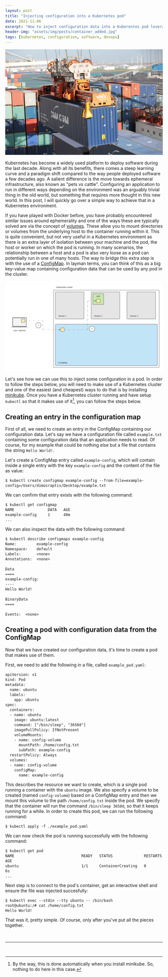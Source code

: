 ```yaml
---
layout: post
title: "Injecting configuration into a Kubernetes pod"
date: 2021-11-06
excerpt: "How to inject configuration data into a Kuberentes pod leveraging ConfigMap"
header-img: "assets/img/posts/container_added.jpg"
tags: [kubernetes, configuration, software, devops]
---
```

  
![Blog post introductory image](../assets/img/posts/container_added.jpg "Photo by Bernd Dittrich on Unsplash")

Kubernetes has become a widely used platform to deploy software during the last decade. Along with all its benefits, there comes a steep learning curve and a paradigm shift compared to the way people deployed software a few decades ago. A salient difference is the move towards ephemeral infrastructure, also known as "pets vs cattle". Configuring an application to run in different ways depending on the environment was an arguably trivial thing in the old world, but something that requires more thought in this new world. In this post, I will quickly go over a simple way to achieve that in a Kubernetes environment.

If you have played with Docker before, you have probably encountered similar issues around ephemerality and one of the ways these are typically solved are via the concept of [volumes](https://docs.docker.com/storage/volumes/). These allow you to mount directories or volumes from the underlying host to the container running within it. This is quite convenient, but not very useful in a Kubernetes environment as there is an extra layer of isolation between your machine and the pod, the host or worker on which the pod is running. In many scenarios, the relationship between a host and a pod is also very loose as a pod can potentially run in one of many hosts. The way to bridge this extra step is with the use of a [ConfigMap](https://kubernetes.io/docs/concepts/configuration/configmap/). In layman terms, you can think of this as a big key-value map containing configuration data that can be used by any pod in the cluster. 

![Kubernetes config injection diagram](../assets/img/posts/kubernetes_config_injection.png)

Let's see how we can use this to inject some configuration in a pod. In order to follow the steps below, you will need to make use of a Kubernetes cluster and one of the easiest (and cheapest) ways to do that is by installing [minikube](https://minikube.sigs.k8s.io/). Once you have a Kubernetes cluster running and have setup `kubectl` so that it makes use of it[^kubectl_setup], you can follow the steps below.

## Creating an entry in the configuration map

First of all, we need to create an entry in the ConfigMap containing our configuration data. Let's say we have a configuration file called `example.txt` containing some configuration data that an application needs to read. Of course, for my example that could be nothing else but a file that contains the string `Hello World!`.

Let's create a ConfigMap entry called `example-config`, which will contain inside a single entry with the key `example-config` and the content of the file as value:
```
$ kubectl create configmap example-config --from-file=example-config=/Users/dimosraptis/Desktop/example.txt
```

We can confirm that entry exists with the following command:
```
$ kubectl get configmap
NAME               DATA   AGE
example-config     1      49m
...
```

We can also inspect the data with the following command:
```
$ kubectl describe configmaps example-config
Name:         example-config
Namespace:    default
Labels:       <none>
Annotations:  <none>

Data
====
example-config:
----
Hello World!

BinaryData
====

Events:  <none>
```

## Creating a pod with configuration data from the ConfigMap

Now that we have created our configuration data, it's time to create a pod that makes use of them.

First, we need to add the following in a file, called `example_pod.yaml`:
```
apiVersion: v1
kind: Pod
metadata:
  name: ubuntu
  labels:
    app: ubuntu
spec:
  containers:
  - name: ubuntu
    image: ubuntu:latest
    command: ["/bin/sleep", "3650d"]
    imagePullPolicy: IfNotPresent
    volumeMounts:
    - name: config-volume
      mountPath: /home/config.txt
      subPath: example-config
  restartPolicy: Always
  volumes:
  - name: config-volume
    configMap:
      name: example-config
```
This describes the resource we want to create, which is a single pod running a container with the `ubuntu` image. We also specify a volume to be created (named `config-volume`) based on a ConfigMap entry and then we mount this volume to the path `/home/config.txt` inside the pod. We specify that the container will run the command `/bin/sleep 3650d`, so that it keeps running for a while. In order to create this pod, we can run the following command:
```
$ kubectl apply -f ./example_pod.yaml
```

We can now check the pod is running successfully with the following command:
```
$ kubectl get pod
NAME                              READY   STATUS              RESTARTS   AGE
ubuntu                            1/1     ContainerCreating   0          6s
...
```

Next step is to connect to the pod's container, get an interactive shell and ensure the file was injected succesfully:
```
$ kubectl exec --stdin --tty ubuntu -- /bin/bash
root@ubuntu:/# cat /home/config.txt
Hello World!
```

That was it, pretty simple. Of course, only after you've put all the pieces together.

<br/>

-------------------------------------------------------

<br/>

[^kubectl_setup]: By the way, this is done automatically when you install minikube. So, nothing to do here in this case.